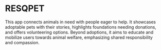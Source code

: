 # RESQPET
This app connects animals in need with people eager to help. It showcases adoptable pets with their stories, highlights foundations needing donations, and offers volunteering options. Beyond adoptions, it aims to educate and mobilize users towards animal welfare, emphasizing shared responsibility and compassion.
